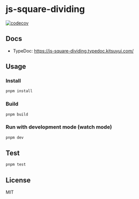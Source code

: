 # js-square-dividing

[![codecov](https://codecov.io/gh/kitsuyui/js-square-dividing/branch/main/graph/badge.svg?token=E6RO7KERTY)](https://codecov.io/gh/kitsuyui/js-square-dividing)

## Docs

- TypeDoc: https://js-square-dividing.typedoc.kitsuyui.com/

## Usage

### Install

```sh
pnpm install
```

### Build

```sh
pnpm build
```

### Run with development mode (watch mode)

```sh
pnpm dev
```

## Test

```sh
pnpm test
```

## License

MIT
